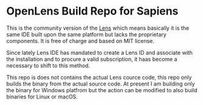 # OpenLens Build Repo for Sapiens

This is the community version of the [Lens](https://k8slens.dev/) which means basically it is the same IDE built upon the same platform but lacks the proprietary components. It is free of charge and based on MIT license.

Since  lately Lens IDE has mandated to create a Lens ID and associate with the installation and to procure a valid subscription, it haas become a necessary to shift to this method.

This repo is does not contains the actual Lens cource code, this repo only builds the binary from the actual source code.
At present I am building only the  binary for Windows platfrom but the action can be modified to also build binaries for Linux or macOS. 

